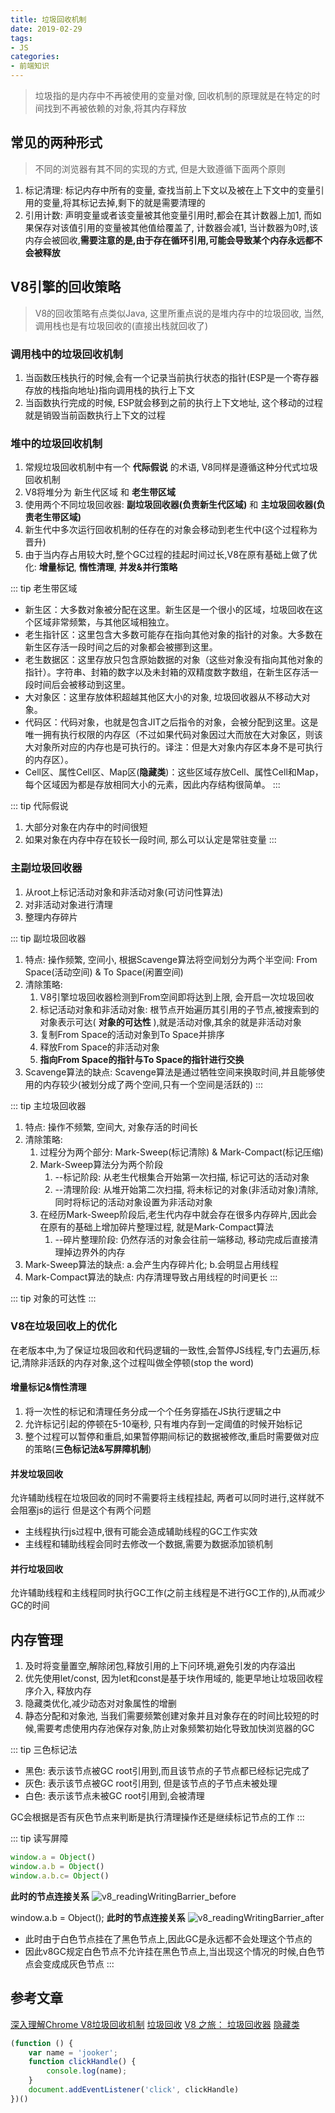 ```yaml
---
title: 垃圾回收机制
date: 2019-02-29
tags:
- JS
categories:
- 前端知识
---
```


> 垃圾指的是内存中不再被使用的变量对像, 回收机制的原理就是在特定的时间找到不再被依赖的对象,将其内存释放 

## 常见的两种形式
> 不同的浏览器有其不同的实现的方式, 但是大致遵循下面两个原则
1. 标记清理: 标记内存中所有的变量, 查找当前上下文以及被在上下文中的变量引用的变量,将其标记去掉,剩下的就是需要清理的
2. 引用计数: 声明变量或者该变量被其他变量引用时,都会在其计数器上加1, 而如果保存对该值引用的变量被其他值给覆盖了, 计数器会减1, 当计数器为0时,该内存会被回收,__需要注意的是,由于存在循环引用,可能会导致某个内存永远都不会被释放__

## V8引擎的回收策略
> V8的回收策略有点类似Java, 这里所重点说的是堆内存中的垃圾回收, 当然,调用栈也是有垃圾回收的(直接出栈就回收了)

### 调用栈中的垃圾回收机制
1. 当函数压栈执行的时候,会有一个记录当前执行状态的指针(ESP是一个寄存器存放的栈指向地址)指向调用栈的执行上下文
2. 当函数执行完成的时候, ESP就会移到之前的执行上下文地址, 这个移动的过程就是销毁当前函数执行上下文的过程

### 堆中的垃圾回收机制
1. 常规垃圾回收机制中有一个 __代际假说__ 的术语, V8同样是遵循这种分代式垃圾回收机制
2. V8将堆分为 新生代区域 和 __老生带区域__
3. 使用两个不同垃圾回收器: __副垃圾回收器(负责新生代区域)__ 和 __主垃圾回收器(负责老生带区域)__
4. 新生代中多次运行回收机制的任存在的对象会移动到老生代中(这个过程称为晋升)
5. 由于当内存占用较大时,整个GC过程的挂起时间过长,V8在原有基础上做了优化: __增量标记__, __惰性清理__, __并发&并行策略__

::: tip 老生带区域
- 新生区：大多数对象被分配在这里。新生区是一个很小的区域，垃圾回收在这个区域非常频繁，与其他区域相独立。
- 老生指针区：这里包含大多数可能存在指向其他对象的指针的对象。大多数在新生区存活一段时间之后的对象都会被挪到这里。
- 老生数据区：这里存放只包含原始数据的对象（这些对象没有指向其他对象的指针）。字符串、封箱的数字以及未封箱的双精度数字数组，在新生区存活一段时间后会被移动到这里。
- 大对象区：这里存放体积超越其他区大小的对象, 垃圾回收器从不移动大对象。
- 代码区：代码对象，也就是包含JIT之后指令的对象，会被分配到这里。这是唯一拥有执行权限的内存区（不过如果代码对象因过大而放在大对象区，则该大对象所对应的内存也是可执行的。译注：但是大对象内存区本身不是可执行的内存区）。
- Cell区、属性Cell区、Map区(__隐藏类__)：这些区域存放Cell、属性Cell和Map，每个区域因为都是存放相同大小的元素，因此内存结构很简单。
:::

::: tip 代际假说
1. 大部分对象在内存中的时间很短
2. 如果对象在内存中存在较长一段时间, 那么可以认定是常驻变量
:::

### 主副垃圾回收器
1. 从root上标记活动对象和非活动对象(可访问性算法)
2. 对非活动对象进行清理
3. 整理内存碎片

::: tip 副垃圾回收器
1. 特点: 操作频繁, 空间小, 根据Scavenge算法将空间划分为两个半空间: From Space(活动空间) & To Space(闲置空间)
2. 清除策略: 
   1. V8引擎垃圾回收器检测到From空间即将达到上限, 会开启一次垃圾回收
   2. 标记活动对象和非活动对象: 根节点开始遍历其引用的子节点,被搜索到的对象表示可达( __对象的可达性__ ),就是活动对像,其余的就是非活动对象
   3. 复制From Space的活动对象到To Space并排序
   4. 释放From Space的非活动对象
   5. __指向From Space的指针与To Space的指针进行交换__
3. Scavenge算法的缺点: Scavenge算法是通过牺牲空间来换取时间,并且能够使用的内存较少(被划分成了两个空间,只有一个空间是活跃的)
:::

::: tip 主垃圾回收器
1. 特点: 操作不频繁, 空间大, 对象存活的时间长
2. 清除策略:
   1. 过程分为两个部分: Mark-Sweep(标记清除) & Mark-Compact(标记压缩)
   2. Mark-Sweep算法分为两个阶段
      1. --标记阶段: 从老生代根集合开始第一次扫描, 标记可达的活动对象
      2. --清理阶段: 从堆开始第二次扫描, 将未标记的对象(非活动对象)清除, 同时将标记的活动对象设置为非活动对象
   3. 在经历Mark-Sweep阶段后,老生代内存中就会存在很多内存碎片,因此会在原有的基础上增加碎片整理过程, 就是Mark-Compact算法
      1. --碎片整理阶段: 仍然存活的对象会往前一端移动, 移动完成后直接清理掉边界外的内存
3. Mark-Sweep算法的缺点: a.会产生内存碎片化; b.会明显占用线程
4. Mark-Compact算法的缺点: 内存清理导致占用线程的时间更长
:::


::: tip 对象的可达性
:::

### V8在垃圾回收上的优化
在老版本中,为了保证垃圾回收和代码逻辑的一致性,会暂停JS线程,专门去遍历,标记,清除非活跃的内存对象,这个过程叫做全停顿(stop the word)

#### 增量标记&惰性清理
1. 将一次性的标记和清理任务分成一个个任务穿插在JS执行逻辑之中
2. 允许标记引起的停顿在5-10毫秒, 只有堆内存到一定阈值的时候开始标记
3. 整个过程可以暂停和重启,如果暂停期间标记的数据被修改,重启时需要做对应的策略(__三色标记法&写屏障机制__)

#### 并发垃圾回收
允许辅助线程在垃圾回收的同时不需要将主线程挂起, 两者可以同时进行,这样就不会阻塞js的运行 但是这个有两个问题
- 主线程执行js过程中,很有可能会造成辅助线程的GC工作实效
- 主线程和辅助线程会同时去修改一个数据,需要为数据添加锁机制

#### 并行垃圾回收
允许辅助线程和主线程同时执行GC工作(之前主线程是不进行GC工作的),从而减少GC的时间

## 内存管理
1. 及时将变量置空,解除闭包,释放引用的上下问环境,避免引发的内存溢出
2. 优先使用let/const, 因为let和const是基于块作用域的, 能更早地让垃圾回收程序介入, 释放内存
3. 隐藏类优化,减少动态对对象属性的增删
4. 静态分配和对象池, 当我们需要频繁创建对象并且对象存在的时间比较短的时候,需要考虑使用内存池保存对象,防止对象频繁初始化导致加快浏览器的GC

::: tip 三色标记法
- 黑色: 表示该节点被GC root引用到,而且该节点的子节点都已经标记完成了
- 灰色: 表示该节点被GC root引用到, 但是该节点的子节点未被处理
- 白色: 表示该节点未被GC root引用到,会被清理

GC会根据是否有灰色节点来判断是执行清理操作还是继续标记节点的工作
:::

::: tip 读写屏障
```js
window.a = Object()
window.a.b = Object()
window.a.b.c= Object() 
```
**此时的节点连接关系**
<img :src="$withBase('/js/v8_readingWritingBarrier_before.png')" alt="v8_readingWritingBarrier_before">

window.a.b = Object();
**此时的节点连接关系**
<img :src="$withBase('/js/v8_readingWritingBarrier_after.png')" alt="v8_readingWritingBarrier_after">

- 此时由于白色节点挂在了黑色节点上,因此GC是永远都不会处理这个节点的
- 因此v8GC规定白色节点不允许挂在黑色节点上,当出现这个情况的时候,白色节点会变成成灰色节点
:::

## 参考文章
[深入理解Chrome V8垃圾回收机制](https://segmentfault.com/a/1190000025129635)
[垃圾回收](http://kmanong.top/kmn/qxw/form/article?id=83995&cate=51)
[V8 之旅： 垃圾回收器](http://newhtml.net/v8-garbage-collection/)
[隐藏类](https://segmentfault.com/a/1190000039247203)


```javascript
(function () {
    var name = 'jooker';
    function clickHandle() {
        console.log(name);
    }
    document.addEventListener('click', clickHandle)
})()
```
